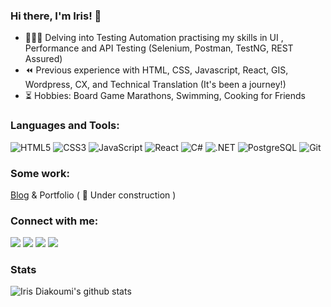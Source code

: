 ### Hi there, I'm Iris! 👋

- 👩🏻‍💻 Delving into Testing Automation practising my skills in UI , Performance and API Testing (Selenium, Postman, TestNG, REST Assured)
- ⏪ Previous experience with HTML, CSS, Javascript, React, GIS, Wordpress, CX, and Technical Translation (It's been a journey!)
- ⏳ Hobbies: Board Game Marathons, Swimming, Cooking for Friends



### Languages and Tools:
<p>
<img src="https://img.shields.io/badge/HTML5-E34F26?logo=html5&logoColor=white&style=flat" alt="HTML5">
<img src="https://img.shields.io/badge/CSS3-1572B6?logo=css3&logoColor=white&style=flat" alt="CSS3">
<img src="https://img.shields.io/badge/JavaScript-F7DF1E?logo=javascript&logoColor=white&style=flat" alt="JavaScript">
<img src="https://img.shields.io/badge/React-61DAFB?logo=react&logoColor=white&style=flat" alt="React">
<img src="https://img.shields.io/badge/C%23-239120?logo=c-sharp&logoColor=white&style=flat" alt="C#">
<img src="https://img.shields.io/badge/.NET-5C2D91?logo=.net&logoColor=white&style=flat" alt=".NET">
<img src="https://img.shields.io/badge/PostgreSQL-316192?logo=postgresql&logoColor=white&style=flat" alt="PostgreSQL">  
<img src="https://img.shields.io/badge/Git-F05032?logo=git&logoColor=white&style=flat" alt="Git">
</p>


### Some work:
[Blog](https://blog.iriscodes.net)  &  Portfolio ( 🚧 Under construction )


### Connect with me:
[![](https://vistr.dev/badge?repo=irisdiakoumi.irisdiakoumi&corners=square)](https://github.com/irisdiakoumi/vistr.dev)
[![](https://img.shields.io/badge/-@irisdiakoumi-%231DA1F2?style=flat-square&logo=Twitter&logoColor=white)](https://twitter.com/irisdiakoumi)
[![](https://img.shields.io/badge/-Iris%20Diakoumi-blue?style=flat-square&logo=Linkedin&logoColor=white&link=https://www.linkedin.com/in/irisdiakoumi/)](https://www.linkedin.com/in/irisdiakoumi/)
[![](https://img.shields.io/badge/-@irisdiakoumi-%23181717?style=flat-square&logo=github)](https://github.com/irisdiakoumi)


### Stats
![Iris Diakoumi's github stats](https://github-readme-stats.vercel.app/api?username=irisdiakoumi&show_icons=true&theme=dracula)

